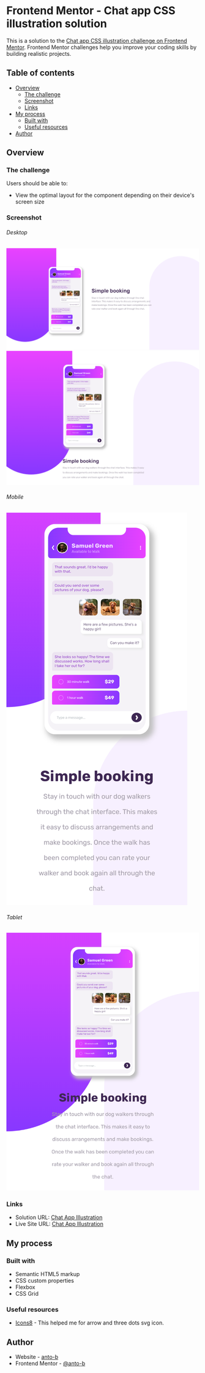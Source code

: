 # Frontend Mentor - Chat app CSS illustration solution

This is a solution to the [Chat app CSS illustration challenge on Frontend Mentor](https://www.frontendmentor.io/challenges/chat-app-css-illustration-O5auMkFqY). Frontend Mentor challenges help you improve your coding skills by building realistic projects. 

## Table of contents

- [Overview](#overview)
  - [The challenge](#the-challenge)
  - [Screenshot](#screenshot)
  - [Links](#links)
- [My process](#my-process)
  - [Built with](#built-with)
  - [Useful resources](#useful-resources)
- [Author](#author)

## Overview

### The challenge

Users should be able to:
- View the optimal layout for the component depending on their device's screen size

### Screenshot

###### Desktop
![](./screenshots/desktop1.png)
![](./screenshots/desktop2.png)
###### Mobile
![](./screenshots/mobile.png)
###### Tablet
![](./screenshots/tablet.png)


### Links
- Solution URL: [Chat App Illustration](https://github.com/anto-b/fm-public-projects/tree/main/chat-app-css-illustration-master)
- Live Site URL: [Chat App Illustration](https://anto-b.github.io/fm-public-projects/chat-app-css-illustration-master/)

## My process

### Built with
- Semantic HTML5 markup
- CSS custom properties
- Flexbox
- CSS Grid


### Useful resources

- [Icons8](https://icons8.it/) - This helped me for arrow and three dots svg icon.

## Author

- Website - [anto-b](https://github.com/anto-b)
- Frontend Mentor - [@anto-b](https://www.frontendmentor.io/profile/anto-b)

